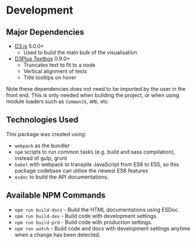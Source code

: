 # Development

## Major Dependencies
* [D3.js](https://d3js.org/) 5.0.0+
  * Used to build the main bulk of the visualisation
* [D3Plus Textbox](https://github.com/d3plus/d3plus-text) 0.9.0+
  * Truncates text to fit to a node
  * Vertical alignment of texts
  * Title tooltips on hover

Note these dependencies does not need to be imported by the user in the front end. This is only needed when building the project, or when using module loaders such as `CommonJS`, `AMD`, etc.

## Technologies Used

This package was created using:
* `webpack` as the bundler
* `npm` scripts to run common tasks (e.g. build and sass compilation), instead of gulp, grunt
* `babel` with webpack to transpile JavaScript from ES6 to ES5, so this package codebase can utilise the newest ES6 features
* `esdoc` to build the API documentations.

## Available NPM Commands
- `npm run build-docs` - Build the HTML documentations using ESDoc.
- `npm run build-dev` - Build code with development settings.
- `npm run build-prd` - Build code with production settings.
- `npm run watch` - Build code and docs with development settings anytime when a change has been detected.
